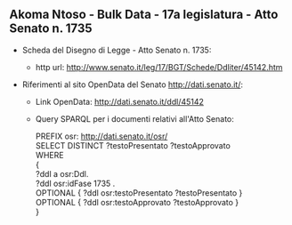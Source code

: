 ## Akoma Ntoso - Bulk Data - 17a legislatura - Atto Senato n. 1735 ##

* Scheda del Disegno di Legge - Atto Senato n. 1735:
	* http url: http://www.senato.it/leg/17/BGT/Schede/Ddliter/45142.htm

* Riferimenti al sito OpenData del Senato http://dati.senato.it/:
	* Link OpenData: http://dati.senato.it/ddl/45142
	* Query SPARQL per i documenti relativi all'Atto Senato:

        PREFIX osr: <http://dati.senato.it/osr/>  
		SELECT DISTINCT ?testoPresentato ?testoApprovato  
		WHERE  
		{  
		    ?ddl a osr:Ddl.  
		    ?ddl osr:idFase 1735 .  
		    OPTIONAL { ?ddl osr:testoPresentato ?testoPresentato }  
		    OPTIONAL { ?ddl osr:testoApprovato ?testoApprovato }  
		}
		